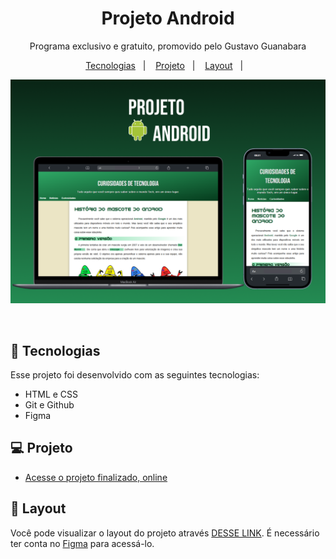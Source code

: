 <h1 align="center"> Projeto Android </h1>

<p align="center">
Programa exclusivo e gratuito, promovido pelo Gustavo Guanabara <br/>
</p>

<p align="center">
  <a href="#-tecnologias">Tecnologias</a>&nbsp;&nbsp;&nbsp;|&nbsp;&nbsp;&nbsp;
  <a href="#-projeto">Projeto</a>&nbsp;&nbsp;&nbsp;|&nbsp;&nbsp;&nbsp;
  <a href="#-layout">Layout</a>&nbsp;&nbsp;&nbsp;|&nbsp;&nbsp;&nbsp;
  
</p>
<p align="center">
  <img alt="License" src="https://github.com/matheus-zordan/projeto-android/blob/main/Imagem-redame.png">
</p>

<br>

## 🚀 Tecnologias

Esse projeto foi desenvolvido com as seguintes tecnologias:

- HTML e CSS
- Git e Github
- Figma

## 💻 Projeto

- [Acesse o projeto finalizado, online](https://matheus-zordan.github.io/projeto-android/)

## 🔖 Layout

Você pode visualizar o layout do projeto através [DESSE LINK](https://www.figma.com/design/3nJ1FihE0lvqAiw8WU61UE/Projeto-android?node-id=0-1&t=tFHHRx6M9qsOOvRd-1). É necessário ter conta no [Figma](https://figma.com) para acessá-lo.
